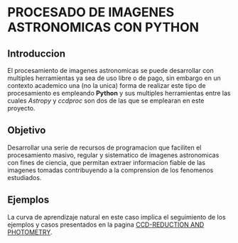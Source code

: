 # PROCESADO DE IMAGENES ASTRONOMICAS CON PYTHON

## Introduccion

El procesamiento de imagenes astronomicas se puede desarrollar con multiples herramientas ya sea de uso libre o de pago, sin embargo en un contexto academico una (no la unica) forma de realizar este tipo de procesamiento es empleando **Python** y sus multiples herramientas entre las cuales *Astropy* y *ccdproc* son dos de las que se emplearan en este proyecto. 

## Objetivo

Desarrollar una serie de recursos de programacion que faciliten el procesamiento masivo, regular y sistematico de imagenes astronomicas con fines de ciencia, que permitan extraer informacion fiable de las imagenes tomadas contribuyendo a la comprension de los fenomenos estudiados.

## Ejemplos

La curva de aprendizaje natural en este caso implica el seguimiento de los ejemplos y casos presentados en la pagina [CCD-REDUCTION AND PHOTOMETRY](https://www.astropy.org/ccd-reduction-and-photometry-guide/v/dev/notebooks/00-00-Preface.html).

